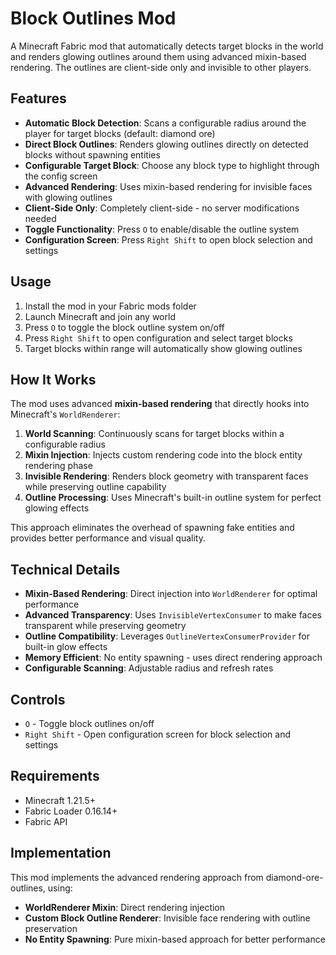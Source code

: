 # Block Outlines Mod

A Minecraft Fabric mod that automatically detects target blocks in the world and renders glowing outlines around them using advanced mixin-based rendering. The outlines are client-side only and invisible to other players.

## Features

- **Automatic Block Detection**: Scans a configurable radius around the player for target blocks (default: diamond ore)
- **Direct Block Outlines**: Renders glowing outlines directly on detected blocks without spawning entities
- **Configurable Target Block**: Choose any block type to highlight through the config screen
- **Advanced Rendering**: Uses mixin-based rendering for invisible faces with glowing outlines
- **Client-Side Only**: Completely client-side - no server modifications needed
- **Toggle Functionality**: Press `O` to enable/disable the outline system
- **Configuration Screen**: Press `Right Shift` to open block selection and settings

## Usage

1. Install the mod in your Fabric mods folder
2. Launch Minecraft and join any world
3. Press `O` to toggle the block outline system on/off
4. Press `Right Shift` to open configuration and select target blocks
5. Target blocks within range will automatically show glowing outlines

## How It Works

The mod uses advanced **mixin-based rendering** that directly hooks into Minecraft's `WorldRenderer`:

1. **World Scanning**: Continuously scans for target blocks within a configurable radius
2. **Mixin Injection**: Injects custom rendering code into the block entity rendering phase
3. **Invisible Rendering**: Renders block geometry with transparent faces while preserving outline capability
4. **Outline Processing**: Uses Minecraft's built-in outline system for perfect glowing effects

This approach eliminates the overhead of spawning fake entities and provides better performance and visual quality.

## Technical Details

- **Mixin-Based Rendering**: Direct injection into `WorldRenderer` for optimal performance  
- **Advanced Transparency**: Uses `InvisibleVertexConsumer` to make faces transparent while preserving geometry
- **Outline Compatibility**: Leverages `OutlineVertexConsumerProvider` for built-in glow effects
- **Memory Efficient**: No entity spawning - uses direct rendering approach
- **Configurable Scanning**: Adjustable radius and refresh rates

## Controls

- `O` - Toggle block outlines on/off
- `Right Shift` - Open configuration screen for block selection and settings

## Requirements

- Minecraft 1.21.5+
- Fabric Loader 0.16.14+
- Fabric API

## Implementation

This mod implements the advanced rendering approach from diamond-ore-outlines, using:
- **WorldRenderer Mixin**: Direct rendering injection
- **Custom Block Outline Renderer**: Invisible face rendering with outline preservation  
- **No Entity Spawning**: Pure mixin-based approach for better performance